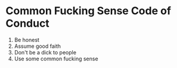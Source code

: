 # Common Fucking Sense Code of Conduct

1. Be honest
2. Assume good faith
3. Don't be a dick to people
4. Use some common fucking sense
